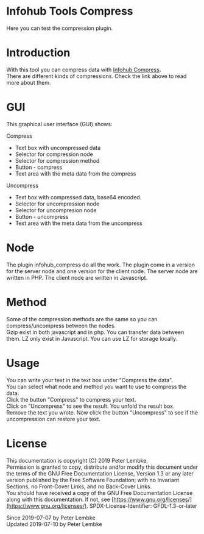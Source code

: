 # Infohub Tools Compress
Here you can test the compression plugin.  

# Introduction
With this tool you can compress data with [Infohub Compress](plugin,infohub_compress).  
There are different kinds of compressions. Check the link above to read more about them.

# GUI  
This graphical user interface (GUI) shows:

Compress
* Text box with uncompressed data
* Selector for compression node
* Selector for compression method
* Button - compress
* Text area with the meta data from the compress

Uncompress
* Text box with compressed data, base64 encoded.
* Selector for uncompression node
* Selector for uncompresion node
* Button - uncompress
* Text area with the meta data from the uncompress

# Node
The plugin infohub_compress do all the work. The plugin come in a version for the server node and one version for the client node.
The server node are written in PHP. The client node are written in Javascript.  

# Method
Some of the compression methods are the same so you can compress/uncompress between the nodes.  
Gzip exist in both javascript and in php. You can transfer data between them.
LZ only exist in Javascript. You can use LZ for storage locally.

# Usage
You can write your text in the text box under "Compress the data".  
You can select what node and method you want to use to compress the data.  
Click the button "Compress" to compress your text.   
Click on "Uncompress" to see the result. You unfold the result box.  
Remove the text you wrote. Now click the button "Uncompress" to see if the uncompression can restore your text.

# License
This documentation is copyright (C) 2019 Peter Lembke.  
Permission is granted to copy, distribute and/or modify this document under the terms of the GNU Free Documentation License, Version 1.3 or any later version published by the Free Software Foundation; with no Invariant Sections, no Front-Cover Links, and no Back-Cover Links.  
You should have received a copy of the GNU Free Documentation License along with this documentation. If not, see [https://www.gnu.org/licenses/](https://www.gnu.org/licenses/).  SPDX-License-Identifier: GFDL-1.3-or-later  

Since 2019-07-07 by Peter Lembke  
Updated 2019-07-10 by Peter Lembke  

